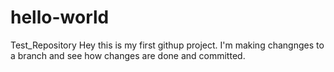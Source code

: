 # hello-world
Test_Repository
Hey this is my first githup project. I'm making changnges to a branch and see how changes are done and committed.

